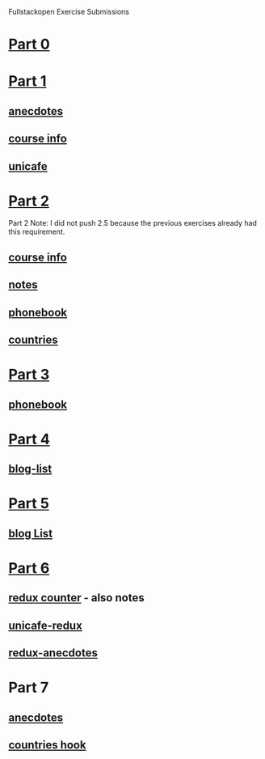 Fullstackopen Exercise Submissions

# [Part 0](https://github.com/I-keep-trying/fullstackopen-exercises/tree/master/part0)

# [Part 1](https://github.com/I-keep-trying/fullstackopen-exercises/tree/master/part1)

## [anecdotes](https://github.com/I-keep-trying/fullstackopen-exercises/tree/master/part1/anecdotes)

## [course info](https://github.com/I-keep-trying/fullstackopen-exercises/tree/master/part1/course-info-app)

## [unicafe](https://github.com/I-keep-trying/fullstackopen-exercises/tree/master/part1/unicafe)

# [Part 2](https://github.com/I-keep-trying/fullstackopen-exercises/tree/master/part2)

Part 2 Note: I did not push 2.5 because the previous exercises already had this requirement.

## [course info](https://github.com/I-keep-trying/fullstackopen-exercises/tree/master/part2/course-info)

## [notes](https://github.com/I-keep-trying/fullstackopen-exercises/tree/master/part2/notes)

## [phonebook](https://github.com/I-keep-trying/fullstackopen-exercises/tree/master/part2/phonebook)

## [countries](https://github.com/I-keep-trying/fullstackopen-exercises/tree/master/part2/countries)

# [Part 3](https://github.com/I-keep-trying/fullstackopen-exercises/tree/master/part3/hello)

## [phonebook](https://github.com/I-keep-trying/fullstack-exercise3-phonebook)

# [Part 4](https://github.com/I-keep-trying/fullstackopen-exercises/tree/master/part4)

## [blog-list](https://github.com/I-keep-trying/fullstackopen-exercises/tree/master/part4/blog-list)

# [Part 5](https://github.com/I-keep-trying/fullstackopen-exercises/tree/master/part5.1/)

## [blog List](https://github.com/I-keep-trying/fullstackopen-exercises/tree/master/part5.1/bloglist-frontend)

# [Part 6](https://github.com/I-keep-trying/fullstackopen-exercises/tree/master/part6)

## [redux counter](https://github.com/I-keep-trying/fullstackopen-exercises/tree/master/part6/redux-counter) - also notes

## [unicafe-redux](https://github.com/I-keep-trying/fullstackopen-exercises/tree/master/part6/unicafe-redux)

## [redux-anecdotes](https://github.com/I-keep-trying/fullstackopen-exercises/tree/master/part6/redux-anecdotes)

# Part 7

## [anecdotes](https://github.com/I-keep-trying/fullstackopen-exercises/tree/master/part7/anecdotes-react-router)

## [countries hook](https://github.com/I-keep-trying/fullstackopen-exercises/tree/master/part7/country-hook)
